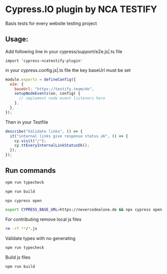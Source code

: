 # Cypress.IO plugin by NCA TESTIFY

Basis tests for every website testing project

## Usage:

Add following line in your cypress/support/e2e.js|.ts file

`import 'cypress-ncatestify-plugin'`

in your cypress.config.js|.ts file the key baseUrl must be set

```js
module.exports = defineConfig({
  e2e: {
    baseUrl: "https://testify.team/de",
    setupNodeEvents(on, config) {
      // implement node event listeners here
    },
  },
});
```

Then in your Testfile

```js
describe("Validate links", () => {
  it("internal links give response status ok", () => {
    cy.visit("/");
    cy.ttEveryInternalLinkStatusOk();
  });
});
```

## Run commands

```bash
npm run typecheck
```

```bash
npm run build
```

```bash
npx cypress open
```

```bash
export CYPRESS_BASE_URL=https://nevercodealone.de && npx cypress open
```

For contributing remove local js files
```bash
rm -rf **/*.js
```

Validate types with no generating
```bash
npm run typecheck
```

Build js files
```bash
npm run build
```

